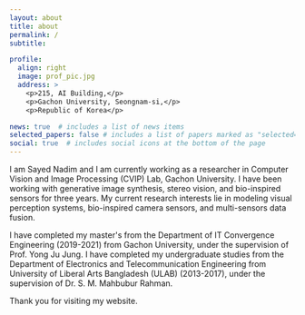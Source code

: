 ```yaml
---
layout: about
title: about
permalink: /
subtitle:

profile:
  align: right
  image: prof_pic.jpg
  address: >
    <p>215, AI Building,</p>
    <p>Gachon University, Seongnam-si,</p>
    <p>Republic of Korea</p>

news: true  # includes a list of news items
selected_papers: false # includes a list of papers marked as "selected={true}"
social: true  # includes social icons at the bottom of the page
---
```




I am Sayed Nadim and I am currently working as a researcher in Computer Vision and Image Processing (CVIP) Lab, Gachon University. I have been working with generative image synthesis, stereo vision, and bio-inspired sensors for three years. My current research interests lie in modeling visual perception systems, bio-inspired camera sensors, and multi-sensors data fusion. 

I have completed my master's from the Department of IT Convergence Engineering (2019-2021) from Gachon University, under the supervision of  Prof. Yong Ju Jung. I have completed my undergraduate studies from the Department of Electronics and Telecommunication Engineering from University of Liberal Arts Bangladesh (ULAB) (2013-2017), under the supervision of Dr. S. M. Mahbubur Rahman.  


Thank you for visiting my website. 
